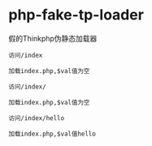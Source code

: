 # php-fake-tp-loader
假的Thinkphp伪静态加载器

~~~
访问/index

加载index.php,$val值为空

访问/index/

加载index.php,$val值为空

访问/index/hello

加载index.php,$val值hello
